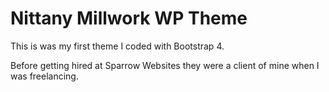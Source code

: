# Nittany Millwork WP Theme

This is was my first theme I coded with Bootstrap 4.

Before getting hired at Sparrow Websites they were a client of mine when I was freelancing.
